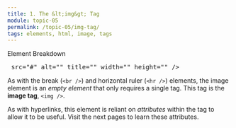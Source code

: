 ```yaml
---
title: 1. The &lt;img&gt; Tag
module: topic-05
permalink: /topic-05/img-tag/
tags: elements, html, image, tags
---
```


<div class="divider-heading"></div>


<div id="code-heading">Element Breakdown <i class="fas fa-battery-empty"></i></div>
<pre id="breakdown-block">
<span class="pulsate"><img</span> src="#" alt="" title="" width="" height="" <span class="pulsate">/></span>
</pre>


As with the break (`<br />`) and horizontal ruler (`<hr />`) elements, the image element is an _empty element_ that only requires a single tag. This tag is the **image tag**, `<img />`.

As with hyperlinks, this element is reliant on _attributes_ within the tag to allow it to be useful. Visit the next pages to learn these attributes.
